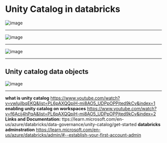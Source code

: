 # Unity Catalog in databricks

![image](https://github.com/user-attachments/assets/50a81fb7-84a1-4430-8b3c-1b785278b0b2)

----------------------------------
![image](https://github.com/user-attachments/assets/643b4dd1-c669-4397-b844-4383a1ce0828)

-----------------------------------
![image](https://github.com/user-attachments/assets/88b2d279-f1de-4bf8-9da2-1635a91346aa)

-----------------------------------

## Unity catalog data objects

![image](https://github.com/user-attachments/assets/14481e55-367d-4b89-a6c8-abb89f1480ff)

----------------------------------
**what is unity catalog**
https://www.youtube.com/watch?v=vwIujIbqEKQ&list=PL6pAXQQpiH-mi8AO5_UDPpOPPjted9kCv&index=1
**enabling unity catalog on workspaces**
https://www.youtube.com/watch?v=f6Acij4hPqA&list=PL6pAXQQpiH-mi8AO5_UDPpOPPjted9kCv&index=2
**Links and Documentation:**
ttps://learn.microsoft.com/en-us/azure/databricks/data-governance/unity-catalog/get-started
**databricks adminstration**
https://learn.microsoft.com/en-us/azure/databricks/admin/#--establish-your-first-account-admin







